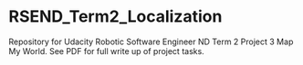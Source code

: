 # RSEND_Term2_Localization

Repository for Udacity Robotic Software Engineer ND Term 2 Project 3 Map My World.  See PDF for full write up of project tasks.
